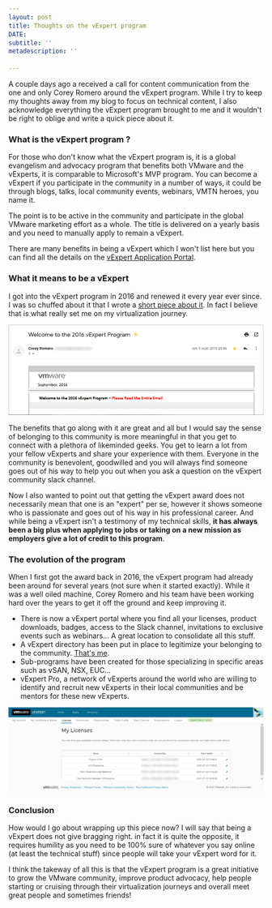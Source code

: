 ```yaml
---
layout: post
title: Thoughts on the vExpert program
DATE: 
subtitle: ''
metadescription: ''

---
```

A couple days ago a received a call for content communication from the one and only Corey Romero around the vExpert program. While I try to keep my thoughts away from my blog to focus on technical content, I also acknowledge everything the vExpert program brought to me and it wouldn't be right to oblige and write a quick piece about it.

### What is the vExpert program ?

For those who don't know what the vExpert program is, it is a global evangelism and advocacy program that benefits both VMware and the vExperts, it is comparable to Microsoft's MVP program. You can become a vExpert if you participate in the community in a number of ways, it could be through blogs, talks, local community events, webinars, VMTN heroes, you name it.

The point is to be active in the community and participate in the global VMware marketing effort as a whole. The title is delivered on a yearly basis and you need to manually apply to remain a vExpert.

There are many benefits in being a vExpert which I won't list here but you can find all the details on the [vExpert Application Portal](https://vexpert.vmware.com/). 

### What it means to be a vExpert

I got into the vExpert program in 2016 and renewed it every year ever since. I was so chuffed about it that I wrote a [short piece about it](https://www.vxav.fr/2016-09-21-vexpert-2016-program/). In fact I believe that is what really set me on my virtualization journey. 

![](/img/vexpert-mail-2016-1.png)

The benefits that go along with it are great and all but I would say the sense of belonging to this community is more meaningful in that you get to connect with a plethora of likeminded geeks. You get to learn a lot from your fellow vExperts and share your experience with them. Everyone in the community is benevolent, goodwilled and you will always find someone goes out of his way to help you out when you ask a question on the vExpert community slack channel.

Now I also wanted to point out that getting the vExpert award does not necessarily mean that one is an "expert" per se, however it shows someone who is passionate and goes out of his way in his professional career. And while being a vExpert isn't a testimony of my technical skills, **it has always been a big plus when applying to jobs or taking on a new mission as employers give a lot of credit to this program**.

### The evolution of the program

When I first got the award back in 2016, the vExpert program had already been around for several years (not sure when it started exactly). While it was a well oiled machine, Corey Romero and his team have been working hard over the years to get it off the ground and keep improving it. 

* There is now a vExpert portal where you find all your licenses, product downloads, badges, access to the Slack channel, invitations to exclusive events such as webinars... A great location to consolidate all this stuff.
* A vExpert directory has been put in place to legitimize your belonging to the community. [That's me](https://vexpert.vmware.com/directory/832).
* Sub-programs have been created for those specializing in specific areas such as vSAN, NSX, EUC...
* vExpert Pro, a network of vExperts around the world who are willing to identify and recruit new vExperts in their local communities and be mentors for these new vExperts.

![](/img/vexpert-blog-pic2.png)

### Conclusion

How would I go about wrapping up this piece now? I will say that being a vExpert does not give bragging right. in fact it is quite the opposite, it requires humility as you need to be 100% sure of whatever you say online (at least the technical stuff) since people will take your vExpert word for it.

I think the takeway of all this is that the vExpert program is a great initiative to grow the VMware community, improve product advocacy, help people starting or cruising through their virtualization journeys and overall meet great people and sometimes friends!